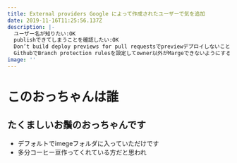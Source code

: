 ```yaml
---
title: External providers Google によって作成されたユーザーで気を追加
date: 2019-11-16T11:25:56.137Z
description: |-
  ユーザー名が知りたい:OK
  publishできてしまうことを確認したい:OK
  Don’t build deploy previews for pull requestsでpreviewデプロイしないことを見たい:OK
  GithubでBranch protection rulesを設定してowner以外がMargeできないようにする:
image: ''
---
```

# このおっちゃんは誰
## たくましいお鬚のおっちゃんです
- デフォルトでimegeフォルダに入っていただけです
- 多分コーヒー豆作ってくれている方だと思われ
